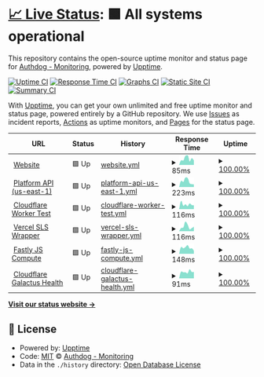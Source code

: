 # [📈 Live Status](https://authdog-monitoring.github.io/status): <!--live status--> **🟩 All systems operational**

This repository contains the open-source uptime monitor and status page for [Authdog - Monitoring](https://authdog-monitoring.github.io/status), powered by [Upptime](https://github.com/upptime/upptime).

[![Uptime CI](https://github.com/authdog-monitoring/status/workflows/Uptime%20CI/badge.svg)](https://github.com/authdog-monitoring/status/actions?query=workflow%3A%22Uptime+CI%22)
[![Response Time CI](https://github.com/authdog-monitoring/status/workflows/Response%20Time%20CI/badge.svg)](https://github.com/authdog-monitoring/status/actions?query=workflow%3A%22Response+Time+CI%22)
[![Graphs CI](https://github.com/authdog-monitoring/status/workflows/Graphs%20CI/badge.svg)](https://github.com/authdog-monitoring/status/actions?query=workflow%3A%22Graphs+CI%22)
[![Static Site CI](https://github.com/authdog-monitoring/status/workflows/Static%20Site%20CI/badge.svg)](https://github.com/authdog-monitoring/status/actions?query=workflow%3A%22Static+Site+CI%22)
[![Summary CI](https://github.com/authdog-monitoring/status/workflows/Summary%20CI/badge.svg)](https://github.com/authdog-monitoring/status/actions?query=workflow%3A%22Summary+CI%22)

With [Upptime](https://upptime.js.org), you can get your own unlimited and free uptime monitor and status page, powered entirely by a GitHub repository. We use [Issues](https://github.com/authdog-monitoring/status/issues) as incident reports, [Actions](https://github.com/authdog-monitoring/status/actions) as uptime monitors, and [Pages](https://authdog-monitoring.github.io/status) for the status page.

<!--start: status pages-->
<!-- This summary is generated by Upptime (https://github.com/upptime/upptime) -->
<!-- Do not edit this manually, your changes will be overwritten -->
<!-- prettier-ignore -->
| URL | Status | History | Response Time | Uptime |
| --- | ------ | ------- | ------------- | ------ |
| <img alt="" src="https://favicons.githubusercontent.com/www.authdog.com" height="13"> [Website](https://www.authdog.com) | 🟩 Up | [website.yml](https://github.com/authdog-monitoring/status/commits/HEAD/history/website.yml) | <details><summary><img alt="Response time graph" src="./graphs/website/response-time-week.png" height="20"> 85ms</summary><br><a href="https://alt.status.authdog.com/history/website"><img alt="Response time 137" src="https://img.shields.io/endpoint?url=https%3A%2F%2Fraw.githubusercontent.com%2Fauthdog-monitoring%2Fstatus%2FHEAD%2Fapi%2Fwebsite%2Fresponse-time.json"></a><br><a href="https://alt.status.authdog.com/history/website"><img alt="24-hour response time 63" src="https://img.shields.io/endpoint?url=https%3A%2F%2Fraw.githubusercontent.com%2Fauthdog-monitoring%2Fstatus%2FHEAD%2Fapi%2Fwebsite%2Fresponse-time-day.json"></a><br><a href="https://alt.status.authdog.com/history/website"><img alt="7-day response time 85" src="https://img.shields.io/endpoint?url=https%3A%2F%2Fraw.githubusercontent.com%2Fauthdog-monitoring%2Fstatus%2FHEAD%2Fapi%2Fwebsite%2Fresponse-time-week.json"></a><br><a href="https://alt.status.authdog.com/history/website"><img alt="30-day response time 105" src="https://img.shields.io/endpoint?url=https%3A%2F%2Fraw.githubusercontent.com%2Fauthdog-monitoring%2Fstatus%2FHEAD%2Fapi%2Fwebsite%2Fresponse-time-month.json"></a><br><a href="https://alt.status.authdog.com/history/website"><img alt="1-year response time 137" src="https://img.shields.io/endpoint?url=https%3A%2F%2Fraw.githubusercontent.com%2Fauthdog-monitoring%2Fstatus%2FHEAD%2Fapi%2Fwebsite%2Fresponse-time-year.json"></a></details> | <details><summary><a href="https://alt.status.authdog.com/history/website">100.00%</a></summary><a href="https://alt.status.authdog.com/history/website"><img alt="All-time uptime 100.00%" src="https://img.shields.io/endpoint?url=https%3A%2F%2Fraw.githubusercontent.com%2Fauthdog-monitoring%2Fstatus%2FHEAD%2Fapi%2Fwebsite%2Fuptime.json"></a><br><a href="https://alt.status.authdog.com/history/website"><img alt="24-hour uptime 100.00%" src="https://img.shields.io/endpoint?url=https%3A%2F%2Fraw.githubusercontent.com%2Fauthdog-monitoring%2Fstatus%2FHEAD%2Fapi%2Fwebsite%2Fuptime-day.json"></a><br><a href="https://alt.status.authdog.com/history/website"><img alt="7-day uptime 100.00%" src="https://img.shields.io/endpoint?url=https%3A%2F%2Fraw.githubusercontent.com%2Fauthdog-monitoring%2Fstatus%2FHEAD%2Fapi%2Fwebsite%2Fuptime-week.json"></a><br><a href="https://alt.status.authdog.com/history/website"><img alt="30-day uptime 100.00%" src="https://img.shields.io/endpoint?url=https%3A%2F%2Fraw.githubusercontent.com%2Fauthdog-monitoring%2Fstatus%2FHEAD%2Fapi%2Fwebsite%2Fuptime-month.json"></a><br><a href="https://alt.status.authdog.com/history/website"><img alt="1-year uptime 100.00%" src="https://img.shields.io/endpoint?url=https%3A%2F%2Fraw.githubusercontent.com%2Fauthdog-monitoring%2Fstatus%2FHEAD%2Fapi%2Fwebsite%2Fuptime-year.json"></a></details>
| <img alt="" src="https://favicons.githubusercontent.com/api.authdog.com" height="13"> [Platform API (us-east-1)](https://api.authdog.com/api/v1/health) | 🟩 Up | [platform-api-us-east-1.yml](https://github.com/authdog-monitoring/status/commits/HEAD/history/platform-api-us-east-1.yml) | <details><summary><img alt="Response time graph" src="./graphs/platform-api-us-east-1/response-time-week.png" height="20"> 223ms</summary><br><a href="https://alt.status.authdog.com/history/platform-api-us-east-1"><img alt="Response time 203" src="https://img.shields.io/endpoint?url=https%3A%2F%2Fraw.githubusercontent.com%2Fauthdog-monitoring%2Fstatus%2FHEAD%2Fapi%2Fplatform-api-us-east-1%2Fresponse-time.json"></a><br><a href="https://alt.status.authdog.com/history/platform-api-us-east-1"><img alt="24-hour response time 101" src="https://img.shields.io/endpoint?url=https%3A%2F%2Fraw.githubusercontent.com%2Fauthdog-monitoring%2Fstatus%2FHEAD%2Fapi%2Fplatform-api-us-east-1%2Fresponse-time-day.json"></a><br><a href="https://alt.status.authdog.com/history/platform-api-us-east-1"><img alt="7-day response time 223" src="https://img.shields.io/endpoint?url=https%3A%2F%2Fraw.githubusercontent.com%2Fauthdog-monitoring%2Fstatus%2FHEAD%2Fapi%2Fplatform-api-us-east-1%2Fresponse-time-week.json"></a><br><a href="https://alt.status.authdog.com/history/platform-api-us-east-1"><img alt="30-day response time 242" src="https://img.shields.io/endpoint?url=https%3A%2F%2Fraw.githubusercontent.com%2Fauthdog-monitoring%2Fstatus%2FHEAD%2Fapi%2Fplatform-api-us-east-1%2Fresponse-time-month.json"></a><br><a href="https://alt.status.authdog.com/history/platform-api-us-east-1"><img alt="1-year response time 203" src="https://img.shields.io/endpoint?url=https%3A%2F%2Fraw.githubusercontent.com%2Fauthdog-monitoring%2Fstatus%2FHEAD%2Fapi%2Fplatform-api-us-east-1%2Fresponse-time-year.json"></a></details> | <details><summary><a href="https://alt.status.authdog.com/history/platform-api-us-east-1">100.00%</a></summary><a href="https://alt.status.authdog.com/history/platform-api-us-east-1"><img alt="All-time uptime 99.17%" src="https://img.shields.io/endpoint?url=https%3A%2F%2Fraw.githubusercontent.com%2Fauthdog-monitoring%2Fstatus%2FHEAD%2Fapi%2Fplatform-api-us-east-1%2Fuptime.json"></a><br><a href="https://alt.status.authdog.com/history/platform-api-us-east-1"><img alt="24-hour uptime 100.00%" src="https://img.shields.io/endpoint?url=https%3A%2F%2Fraw.githubusercontent.com%2Fauthdog-monitoring%2Fstatus%2FHEAD%2Fapi%2Fplatform-api-us-east-1%2Fuptime-day.json"></a><br><a href="https://alt.status.authdog.com/history/platform-api-us-east-1"><img alt="7-day uptime 100.00%" src="https://img.shields.io/endpoint?url=https%3A%2F%2Fraw.githubusercontent.com%2Fauthdog-monitoring%2Fstatus%2FHEAD%2Fapi%2Fplatform-api-us-east-1%2Fuptime-week.json"></a><br><a href="https://alt.status.authdog.com/history/platform-api-us-east-1"><img alt="30-day uptime 97.87%" src="https://img.shields.io/endpoint?url=https%3A%2F%2Fraw.githubusercontent.com%2Fauthdog-monitoring%2Fstatus%2FHEAD%2Fapi%2Fplatform-api-us-east-1%2Fuptime-month.json"></a><br><a href="https://alt.status.authdog.com/history/platform-api-us-east-1"><img alt="1-year uptime 99.17%" src="https://img.shields.io/endpoint?url=https%3A%2F%2Fraw.githubusercontent.com%2Fauthdog-monitoring%2Fstatus%2FHEAD%2Fapi%2Fplatform-api-us-east-1%2Fuptime-year.json"></a></details>
| <img alt="" src="https://favicons.githubusercontent.com/my-ts-project.authdog.workers.dev" height="13"> [Cloudflare Worker Test](https://my-ts-project.authdog.workers.dev) | 🟩 Up | [cloudflare-worker-test.yml](https://github.com/authdog-monitoring/status/commits/HEAD/history/cloudflare-worker-test.yml) | <details><summary><img alt="Response time graph" src="./graphs/cloudflare-worker-test/response-time-week.png" height="20"> 116ms</summary><br><a href="https://alt.status.authdog.com/history/cloudflare-worker-test"><img alt="Response time 119" src="https://img.shields.io/endpoint?url=https%3A%2F%2Fraw.githubusercontent.com%2Fauthdog-monitoring%2Fstatus%2FHEAD%2Fapi%2Fcloudflare-worker-test%2Fresponse-time.json"></a><br><a href="https://alt.status.authdog.com/history/cloudflare-worker-test"><img alt="24-hour response time 95" src="https://img.shields.io/endpoint?url=https%3A%2F%2Fraw.githubusercontent.com%2Fauthdog-monitoring%2Fstatus%2FHEAD%2Fapi%2Fcloudflare-worker-test%2Fresponse-time-day.json"></a><br><a href="https://alt.status.authdog.com/history/cloudflare-worker-test"><img alt="7-day response time 116" src="https://img.shields.io/endpoint?url=https%3A%2F%2Fraw.githubusercontent.com%2Fauthdog-monitoring%2Fstatus%2FHEAD%2Fapi%2Fcloudflare-worker-test%2Fresponse-time-week.json"></a><br><a href="https://alt.status.authdog.com/history/cloudflare-worker-test"><img alt="30-day response time 119" src="https://img.shields.io/endpoint?url=https%3A%2F%2Fraw.githubusercontent.com%2Fauthdog-monitoring%2Fstatus%2FHEAD%2Fapi%2Fcloudflare-worker-test%2Fresponse-time-month.json"></a><br><a href="https://alt.status.authdog.com/history/cloudflare-worker-test"><img alt="1-year response time 119" src="https://img.shields.io/endpoint?url=https%3A%2F%2Fraw.githubusercontent.com%2Fauthdog-monitoring%2Fstatus%2FHEAD%2Fapi%2Fcloudflare-worker-test%2Fresponse-time-year.json"></a></details> | <details><summary><a href="https://alt.status.authdog.com/history/cloudflare-worker-test">100.00%</a></summary><a href="https://alt.status.authdog.com/history/cloudflare-worker-test"><img alt="All-time uptime 100.00%" src="https://img.shields.io/endpoint?url=https%3A%2F%2Fraw.githubusercontent.com%2Fauthdog-monitoring%2Fstatus%2FHEAD%2Fapi%2Fcloudflare-worker-test%2Fuptime.json"></a><br><a href="https://alt.status.authdog.com/history/cloudflare-worker-test"><img alt="24-hour uptime 100.00%" src="https://img.shields.io/endpoint?url=https%3A%2F%2Fraw.githubusercontent.com%2Fauthdog-monitoring%2Fstatus%2FHEAD%2Fapi%2Fcloudflare-worker-test%2Fuptime-day.json"></a><br><a href="https://alt.status.authdog.com/history/cloudflare-worker-test"><img alt="7-day uptime 100.00%" src="https://img.shields.io/endpoint?url=https%3A%2F%2Fraw.githubusercontent.com%2Fauthdog-monitoring%2Fstatus%2FHEAD%2Fapi%2Fcloudflare-worker-test%2Fuptime-week.json"></a><br><a href="https://alt.status.authdog.com/history/cloudflare-worker-test"><img alt="30-day uptime 100.00%" src="https://img.shields.io/endpoint?url=https%3A%2F%2Fraw.githubusercontent.com%2Fauthdog-monitoring%2Fstatus%2FHEAD%2Fapi%2Fcloudflare-worker-test%2Fuptime-month.json"></a><br><a href="https://alt.status.authdog.com/history/cloudflare-worker-test"><img alt="1-year uptime 100.00%" src="https://img.shields.io/endpoint?url=https%3A%2F%2Fraw.githubusercontent.com%2Fauthdog-monitoring%2Fstatus%2FHEAD%2Fapi%2Fcloudflare-worker-test%2Fuptime-year.json"></a></details>
| <img alt="" src="https://favicons.githubusercontent.com/atdg-test-deploy.vercel.app" height="13"> [Vercel SLS Wrapper](https://atdg-test-deploy.vercel.app/api/v1/health) | 🟩 Up | [vercel-sls-wrapper.yml](https://github.com/authdog-monitoring/status/commits/HEAD/history/vercel-sls-wrapper.yml) | <details><summary><img alt="Response time graph" src="./graphs/vercel-sls-wrapper/response-time-week.png" height="20"> 116ms</summary><br><a href="https://alt.status.authdog.com/history/vercel-sls-wrapper"><img alt="Response time 177" src="https://img.shields.io/endpoint?url=https%3A%2F%2Fraw.githubusercontent.com%2Fauthdog-monitoring%2Fstatus%2FHEAD%2Fapi%2Fvercel-sls-wrapper%2Fresponse-time.json"></a><br><a href="https://alt.status.authdog.com/history/vercel-sls-wrapper"><img alt="24-hour response time 111" src="https://img.shields.io/endpoint?url=https%3A%2F%2Fraw.githubusercontent.com%2Fauthdog-monitoring%2Fstatus%2FHEAD%2Fapi%2Fvercel-sls-wrapper%2Fresponse-time-day.json"></a><br><a href="https://alt.status.authdog.com/history/vercel-sls-wrapper"><img alt="7-day response time 116" src="https://img.shields.io/endpoint?url=https%3A%2F%2Fraw.githubusercontent.com%2Fauthdog-monitoring%2Fstatus%2FHEAD%2Fapi%2Fvercel-sls-wrapper%2Fresponse-time-week.json"></a><br><a href="https://alt.status.authdog.com/history/vercel-sls-wrapper"><img alt="30-day response time 177" src="https://img.shields.io/endpoint?url=https%3A%2F%2Fraw.githubusercontent.com%2Fauthdog-monitoring%2Fstatus%2FHEAD%2Fapi%2Fvercel-sls-wrapper%2Fresponse-time-month.json"></a><br><a href="https://alt.status.authdog.com/history/vercel-sls-wrapper"><img alt="1-year response time 177" src="https://img.shields.io/endpoint?url=https%3A%2F%2Fraw.githubusercontent.com%2Fauthdog-monitoring%2Fstatus%2FHEAD%2Fapi%2Fvercel-sls-wrapper%2Fresponse-time-year.json"></a></details> | <details><summary><a href="https://alt.status.authdog.com/history/vercel-sls-wrapper">100.00%</a></summary><a href="https://alt.status.authdog.com/history/vercel-sls-wrapper"><img alt="All-time uptime 100.00%" src="https://img.shields.io/endpoint?url=https%3A%2F%2Fraw.githubusercontent.com%2Fauthdog-monitoring%2Fstatus%2FHEAD%2Fapi%2Fvercel-sls-wrapper%2Fuptime.json"></a><br><a href="https://alt.status.authdog.com/history/vercel-sls-wrapper"><img alt="24-hour uptime 100.00%" src="https://img.shields.io/endpoint?url=https%3A%2F%2Fraw.githubusercontent.com%2Fauthdog-monitoring%2Fstatus%2FHEAD%2Fapi%2Fvercel-sls-wrapper%2Fuptime-day.json"></a><br><a href="https://alt.status.authdog.com/history/vercel-sls-wrapper"><img alt="7-day uptime 100.00%" src="https://img.shields.io/endpoint?url=https%3A%2F%2Fraw.githubusercontent.com%2Fauthdog-monitoring%2Fstatus%2FHEAD%2Fapi%2Fvercel-sls-wrapper%2Fuptime-week.json"></a><br><a href="https://alt.status.authdog.com/history/vercel-sls-wrapper"><img alt="30-day uptime 100.00%" src="https://img.shields.io/endpoint?url=https%3A%2F%2Fraw.githubusercontent.com%2Fauthdog-monitoring%2Fstatus%2FHEAD%2Fapi%2Fvercel-sls-wrapper%2Fuptime-month.json"></a><br><a href="https://alt.status.authdog.com/history/vercel-sls-wrapper"><img alt="1-year uptime 100.00%" src="https://img.shields.io/endpoint?url=https%3A%2F%2Fraw.githubusercontent.com%2Fauthdog-monitoring%2Fstatus%2FHEAD%2Fapi%2Fvercel-sls-wrapper%2Fuptime-year.json"></a></details>
| <img alt="" src="https://favicons.githubusercontent.com/quick-gloating-palpable.edgecompute.app" height="13"> [Fastly JS Compute](https://quick-gloating-palpable.edgecompute.app/hello) | 🟩 Up | [fastly-js-compute.yml](https://github.com/authdog-monitoring/status/commits/HEAD/history/fastly-js-compute.yml) | <details><summary><img alt="Response time graph" src="./graphs/fastly-js-compute/response-time-week.png" height="20"> 148ms</summary><br><a href="https://alt.status.authdog.com/history/fastly-js-compute"><img alt="Response time 147" src="https://img.shields.io/endpoint?url=https%3A%2F%2Fraw.githubusercontent.com%2Fauthdog-monitoring%2Fstatus%2FHEAD%2Fapi%2Ffastly-js-compute%2Fresponse-time.json"></a><br><a href="https://alt.status.authdog.com/history/fastly-js-compute"><img alt="24-hour response time 74" src="https://img.shields.io/endpoint?url=https%3A%2F%2Fraw.githubusercontent.com%2Fauthdog-monitoring%2Fstatus%2FHEAD%2Fapi%2Ffastly-js-compute%2Fresponse-time-day.json"></a><br><a href="https://alt.status.authdog.com/history/fastly-js-compute"><img alt="7-day response time 148" src="https://img.shields.io/endpoint?url=https%3A%2F%2Fraw.githubusercontent.com%2Fauthdog-monitoring%2Fstatus%2FHEAD%2Fapi%2Ffastly-js-compute%2Fresponse-time-week.json"></a><br><a href="https://alt.status.authdog.com/history/fastly-js-compute"><img alt="30-day response time 147" src="https://img.shields.io/endpoint?url=https%3A%2F%2Fraw.githubusercontent.com%2Fauthdog-monitoring%2Fstatus%2FHEAD%2Fapi%2Ffastly-js-compute%2Fresponse-time-month.json"></a><br><a href="https://alt.status.authdog.com/history/fastly-js-compute"><img alt="1-year response time 147" src="https://img.shields.io/endpoint?url=https%3A%2F%2Fraw.githubusercontent.com%2Fauthdog-monitoring%2Fstatus%2FHEAD%2Fapi%2Ffastly-js-compute%2Fresponse-time-year.json"></a></details> | <details><summary><a href="https://alt.status.authdog.com/history/fastly-js-compute">100.00%</a></summary><a href="https://alt.status.authdog.com/history/fastly-js-compute"><img alt="All-time uptime 100.00%" src="https://img.shields.io/endpoint?url=https%3A%2F%2Fraw.githubusercontent.com%2Fauthdog-monitoring%2Fstatus%2FHEAD%2Fapi%2Ffastly-js-compute%2Fuptime.json"></a><br><a href="https://alt.status.authdog.com/history/fastly-js-compute"><img alt="24-hour uptime 100.00%" src="https://img.shields.io/endpoint?url=https%3A%2F%2Fraw.githubusercontent.com%2Fauthdog-monitoring%2Fstatus%2FHEAD%2Fapi%2Ffastly-js-compute%2Fuptime-day.json"></a><br><a href="https://alt.status.authdog.com/history/fastly-js-compute"><img alt="7-day uptime 100.00%" src="https://img.shields.io/endpoint?url=https%3A%2F%2Fraw.githubusercontent.com%2Fauthdog-monitoring%2Fstatus%2FHEAD%2Fapi%2Ffastly-js-compute%2Fuptime-week.json"></a><br><a href="https://alt.status.authdog.com/history/fastly-js-compute"><img alt="30-day uptime 100.00%" src="https://img.shields.io/endpoint?url=https%3A%2F%2Fraw.githubusercontent.com%2Fauthdog-monitoring%2Fstatus%2FHEAD%2Fapi%2Ffastly-js-compute%2Fuptime-month.json"></a><br><a href="https://alt.status.authdog.com/history/fastly-js-compute"><img alt="1-year uptime 100.00%" src="https://img.shields.io/endpoint?url=https%3A%2F%2Fraw.githubusercontent.com%2Fauthdog-monitoring%2Fstatus%2FHEAD%2Fapi%2Ffastly-js-compute%2Fuptime-year.json"></a></details>
| <img alt="" src="https://favicons.githubusercontent.com/galactus.authdog.workers.dev" height="13"> [Cloudflare Galactus Health](https://galactus.authdog.workers.dev/api/v1) | 🟩 Up | [cloudflare-galactus-health.yml](https://github.com/authdog-monitoring/status/commits/HEAD/history/cloudflare-galactus-health.yml) | <details><summary><img alt="Response time graph" src="./graphs/cloudflare-galactus-health/response-time-week.png" height="20"> 91ms</summary><br><a href="https://alt.status.authdog.com/history/cloudflare-galactus-health"><img alt="Response time 123" src="https://img.shields.io/endpoint?url=https%3A%2F%2Fraw.githubusercontent.com%2Fauthdog-monitoring%2Fstatus%2FHEAD%2Fapi%2Fcloudflare-galactus-health%2Fresponse-time.json"></a><br><a href="https://alt.status.authdog.com/history/cloudflare-galactus-health"><img alt="24-hour response time 89" src="https://img.shields.io/endpoint?url=https%3A%2F%2Fraw.githubusercontent.com%2Fauthdog-monitoring%2Fstatus%2FHEAD%2Fapi%2Fcloudflare-galactus-health%2Fresponse-time-day.json"></a><br><a href="https://alt.status.authdog.com/history/cloudflare-galactus-health"><img alt="7-day response time 91" src="https://img.shields.io/endpoint?url=https%3A%2F%2Fraw.githubusercontent.com%2Fauthdog-monitoring%2Fstatus%2FHEAD%2Fapi%2Fcloudflare-galactus-health%2Fresponse-time-week.json"></a><br><a href="https://alt.status.authdog.com/history/cloudflare-galactus-health"><img alt="30-day response time 123" src="https://img.shields.io/endpoint?url=https%3A%2F%2Fraw.githubusercontent.com%2Fauthdog-monitoring%2Fstatus%2FHEAD%2Fapi%2Fcloudflare-galactus-health%2Fresponse-time-month.json"></a><br><a href="https://alt.status.authdog.com/history/cloudflare-galactus-health"><img alt="1-year response time 123" src="https://img.shields.io/endpoint?url=https%3A%2F%2Fraw.githubusercontent.com%2Fauthdog-monitoring%2Fstatus%2FHEAD%2Fapi%2Fcloudflare-galactus-health%2Fresponse-time-year.json"></a></details> | <details><summary><a href="https://alt.status.authdog.com/history/cloudflare-galactus-health">100.00%</a></summary><a href="https://alt.status.authdog.com/history/cloudflare-galactus-health"><img alt="All-time uptime 100.00%" src="https://img.shields.io/endpoint?url=https%3A%2F%2Fraw.githubusercontent.com%2Fauthdog-monitoring%2Fstatus%2FHEAD%2Fapi%2Fcloudflare-galactus-health%2Fuptime.json"></a><br><a href="https://alt.status.authdog.com/history/cloudflare-galactus-health"><img alt="24-hour uptime 100.00%" src="https://img.shields.io/endpoint?url=https%3A%2F%2Fraw.githubusercontent.com%2Fauthdog-monitoring%2Fstatus%2FHEAD%2Fapi%2Fcloudflare-galactus-health%2Fuptime-day.json"></a><br><a href="https://alt.status.authdog.com/history/cloudflare-galactus-health"><img alt="7-day uptime 100.00%" src="https://img.shields.io/endpoint?url=https%3A%2F%2Fraw.githubusercontent.com%2Fauthdog-monitoring%2Fstatus%2FHEAD%2Fapi%2Fcloudflare-galactus-health%2Fuptime-week.json"></a><br><a href="https://alt.status.authdog.com/history/cloudflare-galactus-health"><img alt="30-day uptime 100.00%" src="https://img.shields.io/endpoint?url=https%3A%2F%2Fraw.githubusercontent.com%2Fauthdog-monitoring%2Fstatus%2FHEAD%2Fapi%2Fcloudflare-galactus-health%2Fuptime-month.json"></a><br><a href="https://alt.status.authdog.com/history/cloudflare-galactus-health"><img alt="1-year uptime 100.00%" src="https://img.shields.io/endpoint?url=https%3A%2F%2Fraw.githubusercontent.com%2Fauthdog-monitoring%2Fstatus%2FHEAD%2Fapi%2Fcloudflare-galactus-health%2Fuptime-year.json"></a></details>

<!--end: status pages-->

[**Visit our status website →**](https://authdog-monitoring.github.io/status)

## 📄 License

- Powered by: [Upptime](https://github.com/upptime/upptime)
- Code: [MIT](./LICENSE) © [Authdog - Monitoring](https://authdog-monitoring.github.io/status)
- Data in the `./history` directory: [Open Database License](https://opendatacommons.org/licenses/odbl/1-0/)
